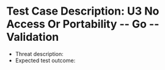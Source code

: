 # Test Case Description: U3 No Access Or Portability -- Go -- Validation
- Threat description: 
- Expected test outcome:
  